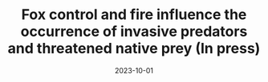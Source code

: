 ---
title: "Fox control and fire influence the occurrence of invasive predators and threatened native prey (In press)"

authors:
- MW Rees
- BA Wintle
- A Robley
- JH Pascoe
- M Le Pla
- EK Birnbaum 
- BA Hradsky
date: "2023-10-01"

publication: "Biological Invasions"

links:
    code: https://github.com/matt-w-rees/predprey-occ-sw-vic
    data: https://doi.org/10.5061/dryad.msbcc2g4p
---